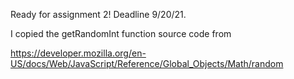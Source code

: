 Ready for assignment 2! Deadline 9/20/21.

I copied the getRandomInt function source code from

https://developer.mozilla.org/en-US/docs/Web/JavaScript/Reference/Global_Objects/Math/random
